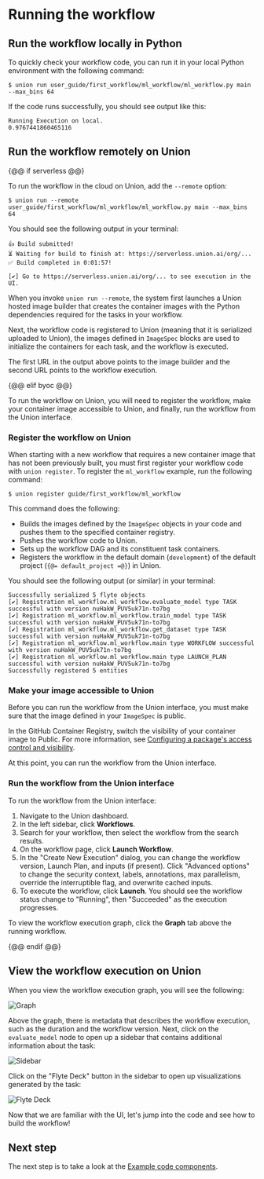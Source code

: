 # Running the workflow

## Run the workflow locally in Python

To quickly check your workflow code, you can run it in your local Python environment with the following command:

```{code-block} shell
$ union run user_guide/first_workflow/ml_workflow/ml_workflow.py main --max_bins 64
```

If the code runs successfully, you should see output like this:

```{code-block} shell
Running Execution on local.
0.9767441860465116
```

## Run the workflow remotely on Union

{@@ if serverless @@}

To run the workflow in the cloud on Union, add the `--remote` option:

```{code-block} shell
$ union run --remote user_guide/first_workflow/ml_workflow/ml_workflow.py main --max_bins 64
```

You should see the following output in your terminal:

```{code-block} shell
👍 Build submitted!
⏳ Waiting for build to finish at: https://serverless.union.ai/org/...
✅ Build completed in 0:01:57!

[✔] Go to https://serverless.union.ai/org/... to see execution in the UI.
```

When you invoke `union run --remote`, the system first launches a Union hosted image builder that creates the container images with the Python dependencies required for the tasks in your workflow.

Next, the workflow code is registered to Union (meaning that it is serialized uploaded to Union),
the images defined in `ImageSpec` blocks are used to initialize the containers for each task, and the workflow is executed.

The first URL in the output above points to the image builder and the second URL points to the workflow execution.

{@@ elif byoc @@}

To run the workflow on Union, you will need to register the workflow, make your container image accessible to Union, and finally, run the workflow from the Union interface.

### Register the workflow on Union

When starting with a new workflow that requires a new container image that has not been previously built, you must first register your workflow code with `union register`. To register the `ml_workflow` example, run the following command:

```{code-block} shell
$ union register guide/first_workflow/ml_workflow
```

This command does the following:

* Builds the images defined by the `ImageSpec` objects in your code and pushes them to the specified container registry.
* Pushes the workflow code to Union.
* Sets up the workflow DAG and its constituent task containers.
* Registers the workflow in the default domain (`development`) of the default project (`{@= default_project =@}`) in Union.

You should see the following output (or similar) in your terminal:

```{code-block} shell
Successfully serialized 5 flyte objects
[✔] Registration ml_workflow.ml_workflow.evaluate_model type TASK successful with version nuHakW_PUV5uk71n-to7bg
[✔] Registration ml_workflow.ml_workflow.train_model type TASK successful with version nuHakW_PUV5uk71n-to7bg
[✔] Registration ml_workflow.ml_workflow.get_dataset type TASK successful with version nuHakW_PUV5uk71n-to7bg
[✔] Registration ml_workflow.ml_workflow.main type WORKFLOW successful with version nuHakW_PUV5uk71n-to7bg
[✔] Registration ml_workflow.ml_workflow.main type LAUNCH_PLAN successful with version nuHakW_PUV5uk71n-to7bg
Successfully registered 5 entities
```

### Make your image accessible to Union

Before you can run the workflow from the Union interface, you must make sure that the image defined in your `ImageSpec` is public.

In the GitHub Container Registry, switch the visibility of your container image to Public. For more information, see [Configuring a package's access control and visibility](https://docs.github.com/en/packages/learn-github-packages/configuring-a-packages-access-control-and-visibility.md#about-inheritance-of-access-permissions-and-visibility).

At this point, you can run the workflow from the Union interface.

### Run the workflow from the Union interface

To run the workflow from the Union interface:

1. Navigate to the Union dashboard.
2. In the left sidebar, click **Workflows**.
3. Search for your workflow, then select the workflow from the search results.
4. On the workflow page, click **Launch Workflow**.
5. In the "Create New Execution" dialog, you can change the workflow version, Launch Plan, and inputs (if present). Click "Advanced options" to change the security context, labels, annotations, max parallelism, override the interruptible flag, and overwrite cached inputs.
6. To execute the workflow, click **Launch**. You should see the workflow status change to "Running", then "Succeeded" as the execution progresses.

To view the workflow execution graph, click the **Graph** tab above the running workflow.

{@@ endif @@}

## View the workflow execution on Union

When you view the workflow execution graph, you will see the following:

![Graph](/_static/images/user-guide/first-workflow/running-the-workflow/graph.png)

Above the graph, there is metadata that describes the workflow execution, such as the
duration and the workflow version. Next, click on the `evaluate_model` node to open up a
sidebar that contains additional information about the task:

![Sidebar](/_static/images//user-guide/first-workflow/running-the-workflow/sidebar.png)

Click on the "Flyte Deck" button in the sidebar to open up visualizations generated
by the task:

![Flyte Deck](/_static/images//user-guide/first-workflow/running-the-workflow/flyte-deck.png)

Now that we are familiar with the UI, let's jump into the code and see how to build the
workflow!

## Next step

The next step is to take a look at the [Example code components](./example-code-components.md).
